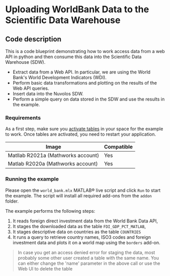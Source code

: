 # Uploading WorldBank Data to the Scientific Data Warehouse

## Code description

This is a code blueprint demonstrating how to work access data from a web API in python and then consume this data into the Scientific Data Warehouse (SDW).

* Extract data from a Web API. In particular, we are using the World Bank's World Development Indicators (WDI).
* Perform basic data transformations and plotting on the results of the Web API queries.
* Insert data into the Nuvolos SDW.
* Perform a simple query on data stored in the SDW and use the results in the example.

### Requirements

As a first step, make sure you [activate tables](https://docs.nuvolos.cloud/data/the-table-view#activating-tables) in your space for the example to work. Once tables are activated, you need to restart your application.

| Image | Compatible |
| ----- | ---------- |
| Matllab R2021a (Mathworks account) | Yes |
| Matlab R2020a (Mathworks account) | Yes |

### Running the example

Please open the `world_bank.mlx` MATLAB® live script and click `Run` to start the example.
The script will install all required add-ons from the `addon` folder.

The example performs the following steps:

1. It reads foreign direct investment data from the World Bank Data API,
2. It stages the downloaded data as the table `FDI_GDP_PCT_MATLAB`,
3. It stages descriptive data on countries as the table `COUNTRIES`
4. It runs a query to retrieve country names, ISO3 codes and foreign investment data and plots it on a world map using the `borders` add-on.

> In case you get an access denied error for staging the data, most probably some other user created a table with the same name. You can either change the 'name' parameter in the above call or use the Web UI to delete the table
